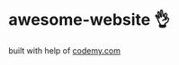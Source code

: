 # awesome-website :ok_hand:                                                                                                
built with help of <a href="http://johnelder.com/">codemy.com</a>
